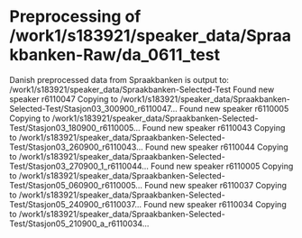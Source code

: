 # Preprocessing of /work1/s183921/speaker_data/Spraakbanken-Raw/da_0611_test
Danish preprocessed data from Spraakbanken is output to: /work1/s183921/speaker_data/Spraakbanken-Selected-Test
Found new speaker r6110047
Copying to /work1/s183921/speaker_data/Spraakbanken-Selected-Test/Stasjon03_300900_r6110047...
Found new speaker r6110005
Copying to /work1/s183921/speaker_data/Spraakbanken-Selected-Test/Stasjon03_180900_r6110005...
Found new speaker r6110043
Copying to /work1/s183921/speaker_data/Spraakbanken-Selected-Test/Stasjon03_260900_r6110043...
Found new speaker r6110044
Copying to /work1/s183921/speaker_data/Spraakbanken-Selected-Test/Stasjon03_270900_1_r6110044...
Found new speaker r6110005
Copying to /work1/s183921/speaker_data/Spraakbanken-Selected-Test/Stasjon05_060900_r6110005...
Found new speaker r6110037
Copying to /work1/s183921/speaker_data/Spraakbanken-Selected-Test/Stasjon05_240900_r6110037...
Found new speaker r6110034
Copying to /work1/s183921/speaker_data/Spraakbanken-Selected-Test/Stasjon05_210900_a_r6110034...
